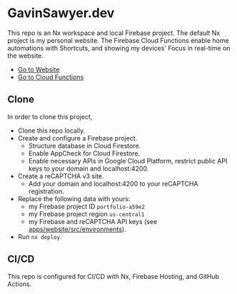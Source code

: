 

# GavinSawyer.dev

This repo is an Nx workspace and local Firebase project. The default Nx project is my personal website. The Firebase Cloud Functions enable home automations with Shortcuts, and showing my devices' Focus in real-time on the website.

- [Go to Website](apps/website)
- [Go to Cloud Functions](functions)

## Clone

In order to clone this project,

- Clone this repo locally.
- Create and configure a Firebase project.
  - Structure database in Cloud Firestore.
  - Enable AppCheck for Cloud Firestore.
  - Enable necessary APIs in Google Cloud Platform, restrict public API keys to your domain and localhost:4200.
- Create a reCAPTCHA v3 site.
  - Add your domain and localhost:4200 to your reCAPTCHA registration.
- Replace the following data with yours:
  - my Firebase project ID `portfolio-a59e2`
  - my Firebase project region `us-central1`
  - my Firebase and reCAPTCHA API keys (see [apps/website/src/environments](apps/website/src/environments)).
- Run `nx deploy`.

## CI/CD

This repo is configured for CI/CD with Nx, Firebase Hosting, and GitHub Actions. 
